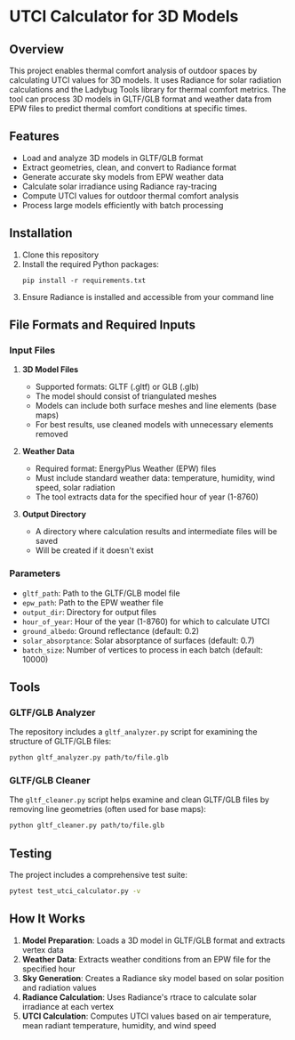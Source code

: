 # UTCI Calculator for 3D Models

## Overview

This project enables thermal comfort analysis of outdoor spaces by calculating UTCI values for 3D models. It uses Radiance for solar radiation calculations and the Ladybug Tools library for thermal comfort metrics. The tool can process 3D models in GLTF/GLB format and weather data from EPW files to predict thermal comfort conditions at specific times.

## Features

- Load and analyze 3D models in GLTF/GLB format
- Extract geometries, clean, and convert to Radiance format
- Generate accurate sky models from EPW weather data
- Calculate solar irradiance using Radiance ray-tracing
- Compute UTCI values for outdoor thermal comfort analysis
- Process large models efficiently with batch processing


## Installation

1. Clone this repository
2. Install the required Python packages:
   ```
   pip install -r requirements.txt
   ```
3. Ensure Radiance is installed and accessible from your command line 

## File Formats and Required Inputs

### Input Files

1. **3D Model Files**
   - Supported formats: GLTF (.gltf) or GLB (.glb)
   - The model should consist of triangulated meshes
   - Models can include both surface meshes and line elements (base maps)
   - For best results, use cleaned models with unnecessary elements removed

2. **Weather Data**
   - Required format: EnergyPlus Weather (EPW) files
   - Must include standard weather data: temperature, humidity, wind speed, solar radiation
   - The tool extracts data for the specified hour of year (1-8760)

3. **Output Directory**
   - A directory where calculation results and intermediate files will be saved
   - Will be created if it doesn't exist

### Parameters

- `gltf_path`: Path to the GLTF/GLB model file
- `epw_path`: Path to the EPW weather file
- `output_dir`: Directory for output files
- `hour_of_year`: Hour of the year (1-8760) for which to calculate UTCI
- `ground_albedo`: Ground reflectance (default: 0.2)
- `solar_absorptance`: Solar absorptance of surfaces (default: 0.7)
- `batch_size`: Number of vertices to process in each batch (default: 10000)

## Tools

### GLTF/GLB Analyzer

The repository includes a `gltf_analyzer.py` script for examining the structure of GLTF/GLB files:

```bash
python gltf_analyzer.py path/to/file.glb
```

### GLTF/GLB Cleaner

The `gltf_cleaner.py` script helps examine and clean GLTF/GLB files by removing line geometries (often used for base maps):

```bash
python gltf_cleaner.py path/to/file.glb
```

## Testing

The project includes a comprehensive test suite:

```bash
pytest test_utci_calculator.py -v
```

## How It Works

1. **Model Preparation**: Loads a 3D model in GLTF/GLB format and extracts vertex data
2. **Weather Data**: Extracts weather conditions from an EPW file for the specified hour
3. **Sky Generation**: Creates a Radiance sky model based on solar position and radiation values
4. **Radiance Calculation**: Uses Radiance's rtrace to calculate solar irradiance at each vertex
5. **UTCI Calculation**: Computes UTCI values based on air temperature, mean radiant temperature, humidity, and wind speed